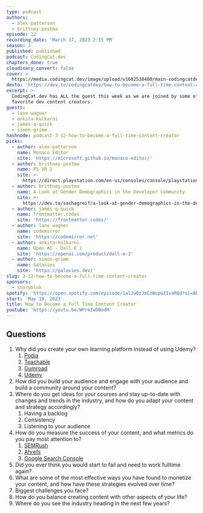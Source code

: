 ```yaml
---
type: podcast
authors:
  - alex-patterson
  - brittney-postma
episode: 12
recording_date: 'March 17, 2023 2:15 PM'
season: 3
published: published
podcast: CodingCat.dev
chapters_done: true
cloudinary_convert: false
cover: >-
  https://media.codingcat.dev/image/upload/v1682538400/main-codingcatdev-photo/How-to-Become-a-Full-Time-Content-Creator.png
devto: 'https://dev.to/codingcatdev/how-to-become-a-full-time-content-creator-3hlo'
excerpt: >-
  CodingCat.dev has ALL the guest this week as we are joined by some of our
  favorite dev content creators.
guests:
  - lane-wagner
  - ankita-kulkarni
  - james-q-quick
  - simon-grimm
hashnode: podcast-3-12-how-to-become-a-full-time-content-creator
picks:
  - author: alex-patterson
    name: Monaco Editor
    site: 'https://microsoft.github.io/monaco-editor/'
  - author: brittney-postma
    name: PS VR 2
    site: >-
      https://direct.playstation.com/en-us/consoles/console/playstationvr2.1000033579
  - author: brittney-postma
    name: A Look at Gender Demographics in the Developer Community
    site: >-
      https://dev.to/sachagreif/a-look-at-gender-demographics-in-the-developer-community-part-1-4d76
  - author: james-q-quick
    name: frontmatter.codes
    site: 'https://frontmatter.codes/'
  - author: lane-wagner
    name: codemirror
    site: 'https://codemirror.net'
  - author: ankita-kulkarni
    name: Open AI - Dall E 2
    site: 'https://openai.com/product/dall-e-2'
  - author: simon-grimm
    name: Galaxies
    site: 'https://galaxies.dev/'
slug: 3-12-how-to-become-a-full-time-content-creator
sponsors:
  - storyblok
spotify: 'https://open.spotify.com/episode/1alJwQzJmCoWupGZIvaRQd?si=8bbf17162e77479e'
start: 'May 18, 2023'
title: How to Become a Full Time Content Creator
youtube: 'https://youtu.be/WPrmIwDBodM'
---
```


## Questions

1. Why did you create your own learning platform instead of using Udemy?
   1. [Podia](https://www.podia.com/)
   2. [Teachable](https://teachable.com/)
   3. [Gumroad](https://gumroad.com/)
   4. [Udemy](https://www.udemy.com/)
2. How did you build your audience and engage with your audience and build a community around your content?
3. Where do you get ideas for your courses and stay up-to-date with changes and trends in the industry, and how do you adapt your content and strategy accordingly?
   1. Having a backlog
   2. Consistency
   3. Listening to your audience
4. How do you measure the success of your content, and what metrics do you pay most attention to?
   1. [SEMRush](https://www.semrush.com/)
   2. [Ahrefs](https://ahrefs.com/)
   3. [Google Search Console](https://search.google.com/search-console/about)
5. Did you ever think you would start to fail and need to work fulltime again?
6. What are some of the most effective ways you have found to monetize your content, and how have these strategies evolved over time?
7. Biggest challenges you face?
8. How do you balance creating content with other aspects of your life?
9. Where do you see the industry heading in the next few years?

